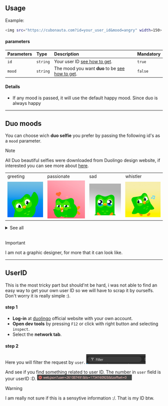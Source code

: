 ## Usage

Example:
```bash
<img src="https://cubonauta.com?id=your_user_id&mood=angry" width=150>
```

#### parameters

| Parameters   | Type       | Description                                   | Mandatory |
| :---------- | :--------- | :------------------------------------------ |:-------- |
| `id`        | `string`   | Your user ID [see how to get](#UserID). | `true`
| `mood`      | `string`   | The mood you want **duo** to be [see how to get](#Duo-moods). | `false` |

#### Details

- If any mood is passed, it will use the default happy mood. Since duo is always happy

<hr>

## Duo moods

You can choose wich <strong>duo selfie</strong> you prefer by passing the following id's as a `mood` parameter.

> [!NOTE]
> All Duo beautiful selfies were downloaded from Duolingo design website, if interested you can see more about [here](https://design.duolingo.com/).

<table>
  <tr>
     <td>greeting</td>
     <td>passionate</td>
     <td>sad</td>
     <td>whistler</td>
  </tr>
  <tr>
    <td><img src="/assets/images/d1.jpg" width=150></td>
    <td><img src="/assets/images/d2.jpg" width=150></td>
    <td><img src="/assets/images/d3.jpg" width=150></td>
    <td><img src="/assets/images/d4.jpg" width=150></td>
  </tr>
 </table>


 <details>
  <summary>See all</summary>
  <table>
  <tr>
     <td>angry</td>
     <td>chasing</td>
     <td>splash</td>
     <td>flirting</td>
  </tr>
  <tr>
    <td><img src="/assets/images/d5.jpg" width=150></td>
    <td><img src="/assets/images/d6.jpg" width=150></td>
    <td><img src="/assets/images/d7.jpg" width=150></td>
    <td><img src="/assets/images/d8.jpg" width=150></td>
  </tr>
 </table>
 <table>
  <tr>
     <td>happy</td>
     <td>delighted</td>
     <td>splish</td>
     <td>bored</td>
  </tr>
  <tr>
    <td><img src="/assets/images/d9.jpg" width=150></td>
    <td><img src="/assets/images/d10.jpg" width=150></td>
    <td><img src="/assets/images/d11.jpg" width=150></td>
    <td><img src="/assets/images/d12.jpg" width=150></td>
  </tr>
 </table>
  <table>
  <tr>
     <td>struggling</td>
  </tr>
  <tr>
    <td><img src="/assets/images/d13.jpg" width=150></td>
  </tr>
 </table>
</details>

<br>
 

 > [!IMPORTANT] 
> I am not a graphic designer, for more that it can look like.

<hr>

## UserID

This is the most tricky part but should'nt be hard, i was not able to find an easy way to get your own user ID so we will have to scrap it by ourselfs. Don't worry it is really simple :).

#### step 1
 - <strong>Log-in</strong> at [duolingo](https://www.duolingo.com) official website with your own account.
 - <strong>Open dev tools</strong> by pressing `F12` or click with right button and selecting `inspect`.
 - Select the <strong>network tab</strong>.

#### step 2

Here you will filter the request by `user`. 
<img src="/assets/screenshots/filter.png">

And see if you find something related to user ID. The number in `user` field is your userID :D.
<img src="/assets/screenshots/request.png">


> [!WARNING]
> I am really not sure if this is a sensytive information :/. That is my ID btw.